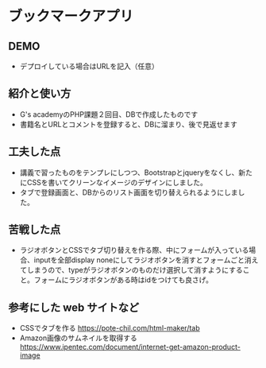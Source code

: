 # ブックマークアプリ

## DEMO

  - デプロイしている場合はURLを記入（任意）

## 紹介と使い方

  - G's academyのPHP課題２回目、DBで作成したものです
  - 書籍名とURLとコメントを登録すると、DBに溜まり、後で見返せます

## 工夫した点

  - 講義で習ったものをテンプレにしつつ、Bootstrapとjqueryをなくし、新たにCSSを書いてクリーンなイメージのデザインにしました。
  - タブで登録画面と、DBからのリスト画面を切り替えられるようにしました。

## 苦戦した点

  - ラジオボタンとCSSでタブ切り替えを作る際、中にフォームが入っている場合、inputを全部display noneにしてラジオボタンを消すとフォームごと消えてしまうので、typeがラジオボタンのものだけ選択して消すようにすること。フォームにラジオボタンがある時はidをつけても良さげ。

## 参考にした web サイトなど

  - CSSでタブを作る
    https://pote-chil.com/html-maker/tab
- Amazon画像のサムネイルを取得する
    https://www.ipentec.com/document/internet-get-amazon-product-image



